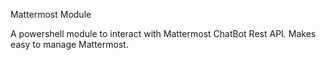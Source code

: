 Mattermost Module

A powershell module to interact with Mattermost ChatBot Rest API. Makes easy to manage Mattermost.
